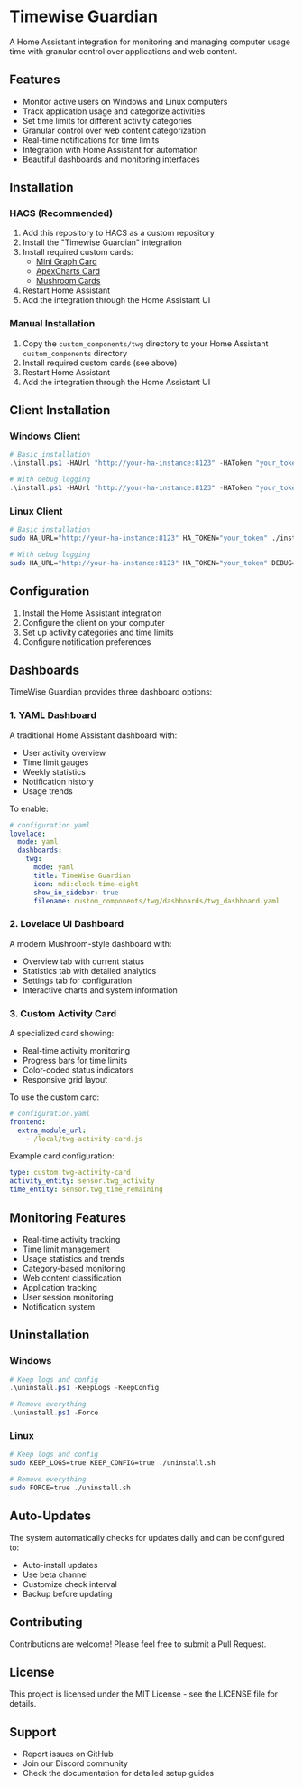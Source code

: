 # Timewise Guardian

A Home Assistant integration for monitoring and managing computer usage time with granular control over applications and web content.

## Features

- Monitor active users on Windows and Linux computers
- Track application usage and categorize activities
- Set time limits for different activity categories
- Granular control over web content categorization
- Real-time notifications for time limits
- Integration with Home Assistant for automation
- Beautiful dashboards and monitoring interfaces

## Installation

### HACS (Recommended)

1. Add this repository to HACS as a custom repository
2. Install the "Timewise Guardian" integration
3. Install required custom cards:
   - [Mini Graph Card](https://github.com/kalkih/mini-graph-card)
   - [ApexCharts Card](https://github.com/RomRider/apexcharts-card)
   - [Mushroom Cards](https://github.com/piitaya/lovelace-mushroom)
4. Restart Home Assistant
5. Add the integration through the Home Assistant UI

### Manual Installation

1. Copy the `custom_components/twg` directory to your Home Assistant `custom_components` directory
2. Install required custom cards (see above)
3. Restart Home Assistant
4. Add the integration through the Home Assistant UI

## Client Installation

### Windows Client

```powershell
# Basic installation
.\install.ps1 -HAUrl "http://your-ha-instance:8123" -HAToken "your_token"

# With debug logging
.\install.ps1 -HAUrl "http://your-ha-instance:8123" -HAToken "your_token" -Debug
```

### Linux Client

```bash
# Basic installation
sudo HA_URL="http://your-ha-instance:8123" HA_TOKEN="your_token" ./install.sh

# With debug logging
sudo HA_URL="http://your-ha-instance:8123" HA_TOKEN="your_token" DEBUG=true ./install.sh
```

## Configuration

1. Install the Home Assistant integration
2. Configure the client on your computer
3. Set up activity categories and time limits
4. Configure notification preferences

## Dashboards

TimeWise Guardian provides three dashboard options:

### 1. YAML Dashboard
A traditional Home Assistant dashboard with:
- User activity overview
- Time limit gauges
- Weekly statistics
- Notification history
- Usage trends

To enable:
```yaml
# configuration.yaml
lovelace:
  mode: yaml
  dashboards:
    twg:
      mode: yaml
      title: TimeWise Guardian
      icon: mdi:clock-time-eight
      show_in_sidebar: true
      filename: custom_components/twg/dashboards/twg_dashboard.yaml
```

### 2. Lovelace UI Dashboard
A modern Mushroom-style dashboard with:
- Overview tab with current status
- Statistics tab with detailed analytics
- Settings tab for configuration
- Interactive charts and system information

### 3. Custom Activity Card
A specialized card showing:
- Real-time activity monitoring
- Progress bars for time limits
- Color-coded status indicators
- Responsive grid layout

To use the custom card:
```yaml
# configuration.yaml
frontend:
  extra_module_url:
    - /local/twg-activity-card.js
```

Example card configuration:
```yaml
type: custom:twg-activity-card
activity_entity: sensor.twg_activity
time_entity: sensor.twg_time_remaining
```

## Monitoring Features

- Real-time activity tracking
- Time limit management
- Usage statistics and trends
- Category-based monitoring
- Web content classification
- Application tracking
- User session monitoring
- Notification system

## Uninstallation

### Windows
```powershell
# Keep logs and config
.\uninstall.ps1 -KeepLogs -KeepConfig

# Remove everything
.\uninstall.ps1 -Force
```

### Linux
```bash
# Keep logs and config
sudo KEEP_LOGS=true KEEP_CONFIG=true ./uninstall.sh

# Remove everything
sudo FORCE=true ./uninstall.sh
```

## Auto-Updates

The system automatically checks for updates daily and can be configured to:
- Auto-install updates
- Use beta channel
- Customize check interval
- Backup before updating

## Contributing

Contributions are welcome! Please feel free to submit a Pull Request.

## License

This project is licensed under the MIT License - see the LICENSE file for details.

## Support

- Report issues on GitHub
- Join our Discord community
- Check the documentation for detailed setup guides 